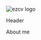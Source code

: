 ![ezcv logo](https://raw.githubusercontent/KOMMERCHESKYY/kommercheskyy/blob/main/1000300958.png?raw=true)
  

Header

About me
